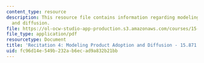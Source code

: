 ```yaml
---
content_type: resource
description: This resource file contains information regarding modeling product adoption
  and diffusion.
file: https://ol-ocw-studio-app-production.s3.amazonaws.com/courses/15-871-introduction-to-system-dynamics-fall-2013/fc96d14e549b232ab6ecad9a832b21bb_MIT15_871F13_rec4.pdf
file_type: application/pdf
resourcetype: Document
title: 'Recitation 4: Modeling Product Adoption and Diffusion - 15.871 Fall 2013'
uid: fc96d14e-549b-232a-b6ec-ad9a832b21bb
---
```

